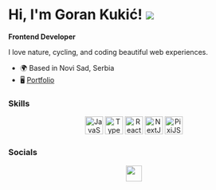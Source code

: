 # Hi, I'm Goran Kukić! ![](https://user-images.githubusercontent.com/18350557/176309783-0785949b-9127-417c-8b55-ab5a4333674e.gif)  

**Frontend Developer**

I love nature, cycling, and coding beautiful web experiences.  

- 🌍 Based in Novi Sad, Serbia  
- 🖥️ [Portfolio](https://gorankukic.vercel.app/)  

### Skills  
<p align="center">
  <a href="https://developer.mozilla.org/en-US/docs/Web/JavaScript" target="_blank"><img src="https://raw.githubusercontent.com/danielcranney/readme-generator/main/public/icons/skills/javascript-colored.svg" width="36" height="36" alt="JavaScript" /></a>
  <a href="https://www.typescriptlang.org/" target="_blank"><img src="https://raw.githubusercontent.com/danielcranney/readme-generator/main/public/icons/skills/typescript-colored.svg" width="36" height="36" alt="TypeScript" /></a>
  <a href="https://reactjs.org/" target="_blank"><img src="https://raw.githubusercontent.com/danielcranney/readme-generator/main/public/icons/skills/react-colored.svg" width="36" height="36" alt="React" /></a>
  <a href="https://nextjs.org/docs" target="_blank"><img src="https://raw.githubusercontent.com/danielcranney/readme-generator/main/public/icons/skills/nextjs-colored-dark.svg" width="36" height="36" alt="NextJs" /></a>
  <a href="https://pixijs.com/" target="_blank"><img src="https://www.svgrepo.com/show/354188/pixijs.svg" width="36" height="36" alt="PixiJS" /></a>
</p>  

### Socials  
<p align="center"> 
  <a href="https://www.linkedin.com/in/kukicgoran" target="_blank"><img src="https://raw.githubusercontent.com/danielcranney/readme-generator/main/public/icons/socials/linkedin.svg" width="32" height="32" /></a>  
</p>


